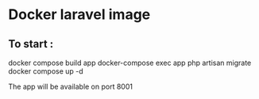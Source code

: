 # Docker laravel image

## To start :
docker compose build app
docker-compose exec app php artisan migrate
docker compose up -d

The app will be available on port 8001
